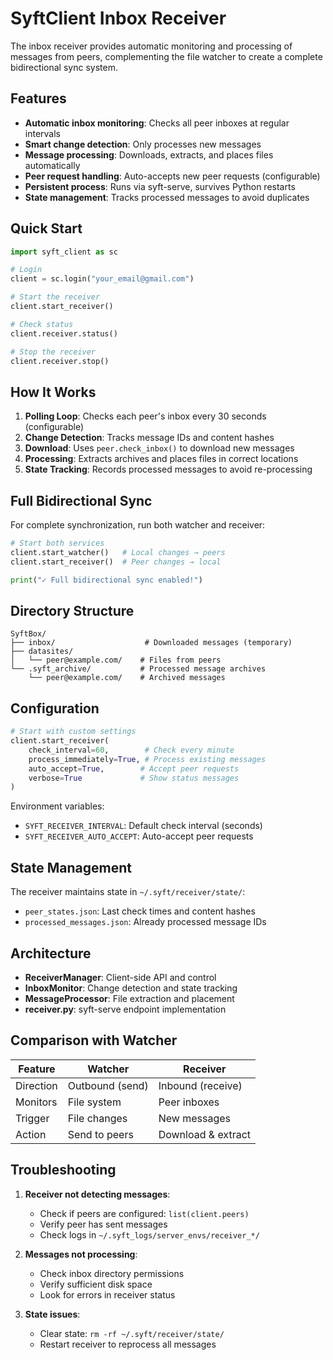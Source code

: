 # SyftClient Inbox Receiver

The inbox receiver provides automatic monitoring and processing of messages from peers, complementing the file watcher to create a complete bidirectional sync system.

## Features

- **Automatic inbox monitoring**: Checks all peer inboxes at regular intervals
- **Smart change detection**: Only processes new messages
- **Message processing**: Downloads, extracts, and places files automatically
- **Peer request handling**: Auto-accepts new peer requests (configurable)
- **Persistent process**: Runs via syft-serve, survives Python restarts
- **State management**: Tracks processed messages to avoid duplicates

## Quick Start

```python
import syft_client as sc

# Login
client = sc.login("your_email@gmail.com")

# Start the receiver
client.start_receiver()

# Check status
client.receiver.status()

# Stop the receiver
client.receiver.stop()
```

## How It Works

1. **Polling Loop**: Checks each peer's inbox every 30 seconds (configurable)
2. **Change Detection**: Tracks message IDs and content hashes
3. **Download**: Uses `peer.check_inbox()` to download new messages
4. **Processing**: Extracts archives and places files in correct locations
5. **State Tracking**: Records processed messages to avoid re-processing

## Full Bidirectional Sync

For complete synchronization, run both watcher and receiver:

```python
# Start both services
client.start_watcher()   # Local changes → peers
client.start_receiver()  # Peer changes → local

print("✓ Full bidirectional sync enabled!")
```

## Directory Structure

```
SyftBox/
├── inbox/                    # Downloaded messages (temporary)
├── datasites/
│   └── peer@example.com/    # Files from peers
└── .syft_archive/           # Processed message archives
    └── peer@example.com/    # Archived messages
```

## Configuration

```python
# Start with custom settings
client.start_receiver(
    check_interval=60,        # Check every minute
    process_immediately=True, # Process existing messages
    auto_accept=True,        # Accept peer requests
    verbose=True             # Show status messages
)
```

Environment variables:
- `SYFT_RECEIVER_INTERVAL`: Default check interval (seconds)
- `SYFT_RECEIVER_AUTO_ACCEPT`: Auto-accept peer requests

## State Management

The receiver maintains state in `~/.syft/receiver/state/`:
- `peer_states.json`: Last check times and content hashes
- `processed_messages.json`: Already processed message IDs

## Architecture

- **ReceiverManager**: Client-side API and control
- **InboxMonitor**: Change detection and state tracking
- **MessageProcessor**: File extraction and placement
- **receiver.py**: syft-serve endpoint implementation

## Comparison with Watcher

| Feature | Watcher | Receiver |
|---------|---------|----------|
| Direction | Outbound (send) | Inbound (receive) |
| Monitors | File system | Peer inboxes |
| Trigger | File changes | New messages |
| Action | Send to peers | Download & extract |

## Troubleshooting

1. **Receiver not detecting messages**:
   - Check if peers are configured: `list(client.peers)`
   - Verify peer has sent messages
   - Check logs in `~/.syft_logs/server_envs/receiver_*/`

2. **Messages not processing**:
   - Check inbox directory permissions
   - Verify sufficient disk space
   - Look for errors in receiver status

3. **State issues**:
   - Clear state: `rm -rf ~/.syft/receiver/state/`
   - Restart receiver to reprocess all messages